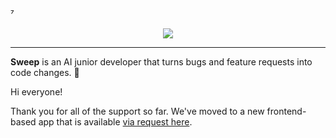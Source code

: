 ⁷<p align="center">
    <img src="https://github.com/sweepai/sweep/assets/26889185/39d500fc-9276-402c-9ec7-3e61f57ad233">
</p>

---

<b>Sweep</b> is an AI junior developer that turns bugs and feature requests into code changes. :robot:

Hi everyone!

Thank you for all of the support so far.
We've moved to a new frontend-based app that is available [via request here](https://form.typeform.com/to/wliuvyWE).
